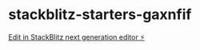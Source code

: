 # stackblitz-starters-gaxnfif

[Edit in StackBlitz next generation editor ⚡️](https://stackblitz.com/~/github.com/bcrhbrhcdb/stackblitz-starters-gaxnfif)